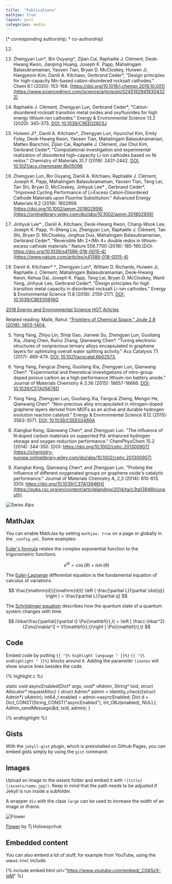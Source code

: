 ```yaml
---
title:  "Publications"
mathjax: true
layout: post
categories: media
---
```


(* corresponding authorship;      † co-authorship)

12)

11) Zhengyan Lun†, Bin Ouyang†, Zijian Cai, Raphaële J. Clément, Deok-Hwang Kwon, Jianping Huang, Joseph K. Papp, Mahalingam Balasubramanian, Yaosen Tian, Bryan D. McCloskey, Huiwen Ji, Haegyeom Kim, Daniil A. Kitchaev, Gerbrand Ceder*, "Design principles for high-capacity Mn-based cation-disordered rocksalt cathodes." Chem 6.1 (2020): 153-168. [https://doi.org/10.1016/j.chempr.2019.10.001](https://www.sciencedirect.com/science/article/pii/S2451929419304322)

10) Raphaële J. Clément, Zhengyan Lun, Gerbrand Ceder*, "Cation-disordered rocksalt transition metal oxides and oxyfluorides for high energy lithium-ion cathodes." Energy & Environmental Science 13.2 (2020): 345-373. [DOI: 10.1039/C9EE02803J](https://pubs.rsc.org/en/content/articlehtml/2020/ee/c9ee02803j)

9) Huiwen Ji†, Daniil A. Kitchaev†, Zhengyan Lun, Hyunchul Kim, Emily Foley, Deok-Hwang Kwon, Yaosen Tian, Mahalingam Balasubramanian, Matteo Bianchini, Zijian Cai, Raphaële J. Clément, Jae Chul Kim, Gerbrand Ceder*, "Computational investigation and experimental realization of disordered high-capacity Li-ion cathodes based on Ni redox." Chemistry of Materials 31.7 (2019): 2431-2442. [DOI: 10.1021/acs.chemmater.8b05096](https://pubs.acs.org/doi/abs/10.1021/acs.chemmater.8b05096)

8) Zhengyan Lun, Bin Ouyang, Daniil A. Kitchaev, Raphaële J. Clément, Joseph K. Papp, Mahalingam Balasubramanian, Yaosen Tian, Teng Lei, Tan Shi, Bryan D. McCloskey, Jinhyuk Lee* , Gerbrand Ceder*, "Improved Cycling Performance of Li‐Excess Cation‐Disordered Cathode Materials upon Fluorine Substitution." Advanced Energy Materials 9.2 (2019): 1802959. [https://doi.org/10.1002/aenm.201802959](https://onlinelibrary.wiley.com/doi/abs/10.1002/aenm.201802959)

7) Jinhyuk Lee* , Daniil A. Kitchaev, Deok-Hwang Kwon, Chang-Wook Lee, Joseph K. Papp, Yi-Sheng Liu, Zhengyan Lun, Raphaële J. Clément, Tan Shi, Bryan D. McCloskey, Jinghua Guo, Mahalingam Balasubramanian, Gerbrand Ceder*, "Reversible Mn 2+/Mn 4+ double redox in lithium-excess cathode materials." Nature 556.7700 (2018): 185-190.[DOI: https://doi.org/10.1038/s41586-018-0015-4](https://www.nature.com/articles/s41586-018-0015-4)

6) Daniil A. Kitchaev* †, Zhengyan Lun†, William D. Richards, Huiwen Ji, Raphaële J. Clément, Mahalingam Balasubramanian, Deok-Hwang Kwon, Kehua Dai, Joseph K. Papp, Teng Lei, Bryan D. McCloskey, Wanli Yang, Jinhyuk Lee, Gerbrand Ceder*, "Design principles for high transition metal capacity in disordered rocksalt Li-ion cathodes." Energy & Environmental Science 11.8 (2018): 2159-2171. [DOI: 10.1039/C8EE00816G](https://pubs.rsc.org/en/content/articlehtml/2018/ee/c8ee00816g)

[2018 Energy and Environmental Science HOT Articles](https://pubs.rsc.org/en/journals/articlecollectionlanding?sercode=ee&themeid=18c9c4b5-1d5d-4ffc-9640-88e7b7c4b1eb)

Related reading: Malik, Rahul. ["Frontiers of Chemical Space." Joule 2.8 (2018): 1403-1404.](https://www.sciencedirect.com/science/article/pii/S2542435118303453)

5) Yang Yang, Zhiyu Lin, Shiqi Gao, Jianwei Su, Zhengyan Lun, Guoliang Xia, Jitang Chen, Ruirui Zhang, Qianwang Chen*. "Tuning electronic structures of nonprecious ternary alloys encapsulated in graphene layers for optimizing overall water splitting activity." Acs Catalysis 7.1 (2017): 469-479. [DOI: 10.1021/acscatal.6b02573.](https://pubs.acs.org/doi/abs/10.1021/acscatal.6b02573)

4) Yang Yang, Fangcai Zheng, Guoliang Xia, Zhengyan Lun, Qianwang Chen*. "Experimental and theoretical investigations of nitro-group doped porous carbon as a high performance lithium-ion battery anode." Journal of Materials Chemistry A 3.36 (2015): 18657-18666. [DOI: 10.1039/C5TA05676D](https://pubs.rsc.org/en/content/articlehtml/2015/ta/c5ta05676d)

3) Yang Yang, Zhengyan Lun, Guoliang Xia, Fangcai Zheng, Mengni He, Qianwang Chen*. "Non-precious alloy encapsulated in nitrogen-doped graphene layers derived from MOFs as an active and durable hydrogen evolution reaction catalyst." Energy & Environmental Science 8.12 (2015): 3563-3571. [DOI: 10.1039/C5EE02460A](https://pubs.rsc.org/en/content/articlehtml/2015/ee/c5ee02460a?casa_token=l64bWa9ooiEAAAAA:tTPxPs-01R9BFNmXWSuvbwTuLbdmLJFN7XK7gYUn38rBo1Csqb8KYwfaMXJWkhbFM0EGq8cDSy3t)

2) Xiangkai Kong, Qianwang Chen*, and Zhengyan Lun. "The influence of N‐doped carbon materials on supported Pd: enhanced hydrogen storage and oxygen reduction performance." ChemPhysChem 15.2 (2014): 344-350. [DOI:   https://doi.org/10.1002/cphc.201300907](https://chemistry-europe.onlinelibrary.wiley.com/doi/abs/10.1002/cphc.201300907)

1) Xiangkai Kong, Qianwang Chen*, and Zhengyan Lun. "Probing the influence of different oxygenated groups on graphene oxide's catalytic performance." Journal of Materials Chemistry A, 2,3 (2014): 610-613.
[DOI:  https://doi.org/10.1039/C3TA13946H](https://pubs.rsc.org/en/content/articlelanding/2014/ta/c3ta13946h/unauth)

![Swiss Alps](https://user-images.githubusercontent.com/4943215/55412536-edbba180-5567-11e9-9c70-6d33bca3f8ed.jpg)


## MathJax

You can enable MathJax by setting `mathjax: true` on a page or globally in the `_config.yml`. Some examples:

[Euler's formula](https://en.wikipedia.org/wiki/Euler%27s_formula) relates the  complex exponential function to the trigonometric functions.

$$ e^{i\theta}=\cos(\theta)+i\sin(\theta) $$

The [Euler-Lagrange](https://en.wikipedia.org/wiki/Lagrangian_mechanics) differential equation is the fundamental equation of calculus of variations.

$$ \frac{\mathrm{d}}{\mathrm{d}t} \left ( \frac{\partial L}{\partial \dot{q}} \right ) = \frac{\partial L}{\partial q} $$

The [Schrödinger equation](https://en.wikipedia.org/wiki/Schr%C3%B6dinger_equation) describes how the quantum state of a quantum system changes with time.

$$ i\hbar\frac{\partial}{\partial t} \Psi(\mathbf{r},t) = \left [ \frac{-\hbar^2}{2\mu}\nabla^2 + V(\mathbf{r},t)\right ] \Psi(\mathbf{r},t) $$

## Code

Embed code by putting `{{ "{% highlight language " }}%}` `{{ "{% endhighlight " }}%}` blocks around it. Adding the parameter `linenos` will show source lines besides the code.

{% highlight c %}

static void asyncEnabled(Dict* args, void* vAdmin, String* txid, struct Allocator* requestAlloc)
{
    struct Admin* admin = Identity_check((struct Admin*) vAdmin);
    int64_t enabled = admin->asyncEnabled;
    Dict d = Dict_CONST(String_CONST("asyncEnabled"), Int_OBJ(enabled), NULL);
    Admin_sendMessage(&d, txid, admin);
}

{% endhighlight %}

## Gists

With the `jekyll-gist` plugin, which is preinstalled on Github Pages, you can embed gists simply by using the `gist` command:

<script src="https://gist.github.com/5555251.js?file=gist.md"></script>

## Images

Upload an image to the *assets* folder and embed it with `![title](/assets/name.jpg))`. Keep in mind that the path needs to be adjusted if Jekyll is run inside a subfolder.

A wrapper `div` with the class `large` can be used to increase the width of an image or iframe.

![Flower](https://user-images.githubusercontent.com/4943215/55412447-bcdb6c80-5567-11e9-8d12-b1e35fd5e50c.jpg)

[Flower](https://unsplash.com/photos/iGrsa9rL11o) by Tj Holowaychuk

## Embedded content

You can also embed a lot of stuff, for example from YouTube, using the `embed.html` include.

{% include embed.html url="https://www.youtube.com/embed/_C0A5zX-iqM" %}

